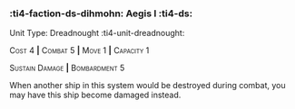 ### :ti4-faction-ds-dihmohn: **Aegis I** :ti4-ds:

Unit Type: Dreadnought :ti4-unit-dreadnought:

<span style="font-variant:small-caps;">Cost 4</span> __|__ <span style="font-variant:small-caps;">Combat 5</span> __|__ <span style="font-variant:small-caps;">Move 1</span> __|__ <span style="font-variant:small-caps;">Capacity 1</span>

<span style="font-variant:small-caps;">Sustain Damage</span> __|__ <span style="font-variant:small-caps;">Bombardment</span> 5

When another ship in this system would be destroyed during combat, you may have this ship become damaged instead.